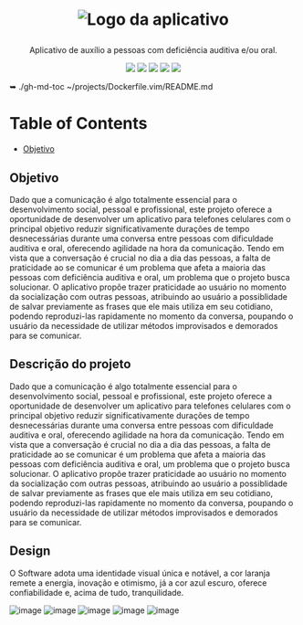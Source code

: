 # <p align="center">![Logo da aplicativo](https://github.com/EnioBristotJunior/TellMe/assets/142932338/7ebd088d-0353-4bbc-996b-9d78d85f3e8e)</p>

<p align="center">Aplicativo de auxílio a pessoas com deficiência auditiva e/ou oral.</p>

<div align="center">
<img src="https://img.shields.io/badge/status-80%25-orange"/>
<img src="https://img.shields.io/badge/release date-não tem-orange"/>
<img src="https://img.shields.io/badge/language-React Native-183790"/>
<img src="https://img.shields.io/badge/license-ETEC-fc0303"/>
<img src="https://img.shields.io/badge/Made in-Brazil-033800"/>
</div>

➥ ./gh-md-toc ~/projects/Dockerfile.vim/README.md


Table of Contents
=================

  * [Objetivo](#Objetivo)
  

## Objetivo
Dado que a comunicação é algo totalmente essencial para o desenvolvimento social, pessoal e profissional, este projeto oferece a oportunidade de desenvolver um aplicativo para telefones celulares com o principal objetivo reduzir significativamente durações de tempo desnecessárias durante uma conversa entre pessoas com dificuldade auditiva e oral, oferecendo agilidade na hora da comunicação. Tendo em vista que a conversação é crucial no dia a dia das pessoas, a falta de praticidade ao se comunicar é um problema que afeta a maioria das pessoas com deficiência auditiva e oral, um problema que o projeto busca solucionar. O aplicativo propõe trazer praticidade ao usuário no momento da socialização com outras pessoas, atribuindo ao usuário a possiblidade de salvar previamente as frases que ele mais utiliza em seu cotidiano, podendo reproduzi-las rapidamente no momento da conversa, poupando o usuário da necessidade de utilizar métodos improvisados e demorados para se comunicar.

## Descrição do projeto
Dado que a comunicação é algo totalmente essencial para o desenvolvimento social, pessoal e profissional, este projeto oferece a oportunidade de desenvolver um aplicativo para telefones celulares com o principal objetivo reduzir significativamente durações de tempo desnecessárias durante uma conversa entre pessoas com dificuldade auditiva e oral, oferecendo agilidade na hora da comunicação. Tendo em vista que a conversação é crucial no dia a dia das pessoas, a falta de praticidade ao se comunicar é um problema que afeta a maioria das pessoas com deficiência auditiva e oral, um problema que o projeto busca solucionar. O aplicativo propõe trazer praticidade ao usuário no momento da socialização com outras pessoas, atribuindo ao usuário a possiblidade de salvar previamente as frases que ele mais utiliza em seu cotidiano, podendo reproduzi-las rapidamente no momento da conversa, poupando o usuário da necessidade de utilizar métodos improvisados e demorados para se comunicar.

## Design
O Software adota uma identidade visual única e notável, a cor laranja remete a energia, inovação e otimismo, já a cor azul escuro, oferece confiabilidade e, acima de tudo, tranquilidade.

![image](https://github.com/EnioBristotJunior/TellMe/assets/142932338/3e4a8a5a-7cf7-48f9-ab6a-ecaa5db860ac)
![image](https://github.com/EnioBristotJunior/TellMe/assets/142932338/f64e1264-df98-4602-aca2-71673d691ef6)
![image](https://github.com/EnioBristotJunior/TellMe/assets/142932338/62477f36-1a78-4087-bdf9-4bdbdced5e6f)
![image](https://github.com/EnioBristotJunior/TellMe/assets/142932338/92579306-b585-466b-96d2-34f13f7e66f9)
![image](https://github.com/EnioBristotJunior/TellMe/assets/142932338/3a09c0ca-f640-4af6-89bc-394f00e9da11)









